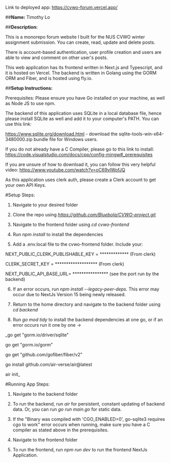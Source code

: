 Link to deployed app: https://cvwo-forum.vercel.app/



##**Name:** 
Timothy Lo



##**Description:**

This is a monorepo forum website I built for the NUS CVWO winter assignment submission. You can create, read, update and delete posts. 

There is account-based authentication, user profile creation and users are able to view and comment on other user's posts. 

This web application has its frontend written in Next.js and Typescript, and it is hosted on Vercel. The backend is written in Golang using the GORM ORM and Fiber, and is hosted using fly.io. 



##**Setup Instructions:**

Prerequisites:
Please ensure you have Go installed on your machine, as well as Node JS to use npm. 

The backend of this application uses SQLite in a local database file, hence please install SQLite as well and add it to your computer's PATH. You can use this link:

https://www.sqlite.org/download.html - download the sqlite-tools-win-x64-3480000.zip bundle file for Windows users.

If you do not already have a C Compiler, please go to this link to install: https://code.visualstudio.com/docs/cpp/config-mingw#_prerequisites

If you are unsure of how to download it, you can follow this very helpful video: https://www.youtube.com/watch?v=oC69vlWofJQ

As this application uses clerk auth, please create a Clerk account to get your own API Keys.



#Setup Steps:
1. Navigate to your desired folder
   
2. Clone the repo using _https://github.com/Bluebola/CVWO-project.git_
   
3. Navigate to the frontend folder using _cd cvwo-frontend_
   
4. Run _npm install_ to install the dependencies
   
5. Add a .env.local file to the cvwo-frontend folder. Include your:
   
NEXT_PUBLIC_CLERK_PUBLISHABLE_KEY = ************* (From clerk)

CLERK_SECRET_KEY = ******************* (From clerk)

NEXT_PUBLIC_API_BASE_URL= **************** (see the port run by the backend)

6. If an error occurs, run _npm install --legacy-peer-deps_. This error may occur due to NextJs Version 15 being newly released.
7. Return to the home directory and navigate to the backend folder using _cd backend_

9. Run _go mod tidy_ to install the backend dependencies at one go, or if an error occurs run it one by one ->
    
_go get "gorm.io/driver/sqlite"

go get "gorm.io/gorm"

go get "github.com/gofiber/fiber/v2"

go install github.com/air-verse/air@latest

air init_



#Running App Steps:
1. Navigate to the backend folder

2. To run the backend, run _air_ for persistent, constant updating of backend data. Or, you can run _go run main.go_ for static data.
   
3. If the "Binary was compiled with 'CGO_ENABLED=0', go-sqlite3 requires cgo to work" error occurs when running, make sure you have a C compiler as stated above in the prerequisites.
   
4. Navigate to the frontend folder
   
5. To run the frontend, run _npm run dev_ to run the frontend NextJs Application.






